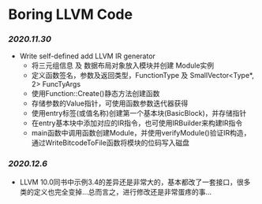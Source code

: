 # Boring LLVM Code

### *2020.11.30*
* Write self-defined add LLVM IR generator
    * 将三元组信息 及 数据布局对象放入模块并创建 Module实例
    * 定义函数签名，参数及返回类型，FunctionType 及 SmallVector<Type*, 2> FuncTyArgs
    * 使用Function::Create()静态方法创建函数
    * 存储参数的Value指针，可使用函数参数迭代器获得
    * 使用entry标签(或值名称)创建第一个基本块(BasicBlock)，并存储指针
    * 在entry基本块中添加对应的IR指令，也可使用IRBuilder来构建IR指令
    * main函数中调用函数创建Module，并使用verifyModule()验证IR构造，通过WriteBitcodeToFile函数将模块的位码写入磁盘
### *2020.12.6*
* LLVM 10.0同书中示例3.4的差异还是非常大的，基本都改了一套接口，很多类的定义也完全变掉...总而言之，进行修改还是非常蛋疼的事...
  
